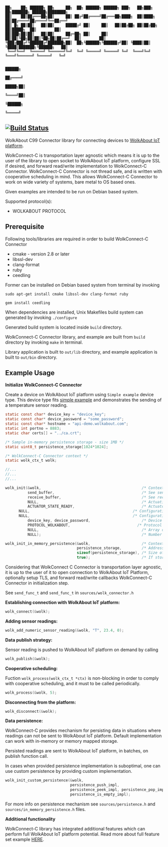 ``` 
██╗    ██╗ ██████╗ ██╗     ██╗  ██╗ ██████╗ ██████╗ ███╗   ██╗███╗   ██╗███████╗ ██████╗████████╗  
██║    ██║██╔═══██╗██║     ██║ ██╔╝██╔════╝██╔═══██╗████╗  ██║████╗  ██║██╔════╝██╔════╝╚══██╔══╝  
██║ █╗ ██║██║   ██║██║     █████╔╝ ██║     ██║   ██║██╔██╗ ██║██╔██╗ ██║█████╗  ██║        ██║     
██║███╗██║██║   ██║██║     ██╔═██╗ ██║     ██║   ██║██║╚██╗██║██║╚██╗██║██╔══╝  ██║        ██║     
╚███╔███╔╝╚██████╔╝███████╗██║  ██╗╚██████╗╚██████╔╝██║ ╚████║██║ ╚████║███████╗╚██████╗   ██║     
 ╚══╝╚══╝  ╚═════╝ ╚══════╝╚═╝  ╚═╝ ╚═════╝ ╚═════╝ ╚═╝  ╚═══╝╚═╝  ╚═══╝╚══════╝ ╚═════╝   ╚═╝     
                                                                                                   
                                                                                            ██████╗
                                                                                           ██╔════╝
                                                                                     █████╗██║     
                                                                                     ╚════╝██║     
                                                                                           ╚██████╗
                                                                                            ╚═════╝
```
[![Build Status](https://travis-ci.com/Wolkabout/WolkConnect-C.svg?branch=master)](https://travis-ci.com/Wolkabout/WolkConnect-C)
-----
WolkAbout C99 Connector library for connecting devices to [WolkAbout IoT platform](https://demo.wolkabout.com/#/login).

WolkConnect-C is transportation layer agnostic which means it is up to the user of the library to open socket to WolkAbout IoT platform,
configure SSL if desired, and forward read/write implementation to WolkConnect-C Connector.
WolkConnect-C Connector is not thread safe, and is written with cooperative scheduling in mind.
This allows WolkConnect-C Connector to work on wide variety of systems, bare metal to OS based ones.

Given examples are intended to be run on Debian based system.

Supported protocol(s):
* WOLKABOUT PROTOCOL

Prerequisite
------
Following tools/libraries are required in order to build WolkConnect-C Connector

* cmake - version 2.8 or later
* libssl-dev
* clang-format
* ruby
* ceedling

Former can be installed on Debian based system from terminal by invoking

`sudo apt-get install cmake libssl-dev clang-format ruby`

`gem install ceedling`

When dependencies are installed, Unix Makefiles build system can generated by invoking `./configure`

Generated build system is located inside `build` directory.

WolkConnect-C Connector library, and example are built from `build` directory by invoking `make` in terminal.

Library application is built to `out/lib` directory, and example application is built to `out/bin` directory.

Example Usage
-------------
**Initialize WolkConnect-C Connector**

Create a device on WolkAbout IoT platform using `Simple example` device type.
This device type fits [simple example](https://github.com/Wolkabout/WolkConnect-C/blob/master/examples/simple/main.c) and demonstrates the sending of a temperature sensor reading.

```c
static const char* device_key = "device_key";
static const char* device_password = "some_password";
static const char* hostname = "api-demo.wolkabout.com";
static int portno = 8883;
static char certs[] = "../ca.crt";

/* Sample in-memory persistence storage - size 1MB */
static uint8_t persistence_storage[1024*1024];

/* WolkConnect-C Connector context */
static wolk_ctx_t wolk;

//...
//...
//...

wolk_init(&wolk,                                             /* Context */
          send_buffer,                                       /* See send_func_t */
          receive_buffer,                                    /* See recv_func_t */
          NULL,                                              /* Actuation handler        - see actuation_handler_t */
          ACTUATOR_STATE_READY,                              /* Actuator status provider - see actuator_status_provider_t */
	  NULL,                                              /* Configuration handler        - see configuration_handler_t */
	  NULL,                                              /* Configuration provider - see configuration_provider_t */
          device_key, device_password,                       /* Device key and password provided by WolkAbout IoT Platform upon device creation */
          PROTOCOL_WOLKABOUT,                              /* Protocol specified for device */
          NULL,                                              /* Array of actuator references */
          NULL);                                             /* Number of actuator references */

wolk_init_in_memory_persistence(&wolk,                       /* Context */
                                persistence_storage,         /* Address to start of the memory which will be used by persistence mechanism */
                                sizeof(persistence_storage), /* Size of memory in bytes */
                                true);                       /* If storage is full overwrite oldest item when pushing */
```
Considering that WolkConnect C Connector is transportation layer agnostic, it is up to the user of it to open connection to
WolkAbout IoT Platform, optionally setup TLS, and forward read/write callbacks WolkConnect-C Connector in initialization
step.

See `send_func_t` and `send_func_t` in `sources/wolk_connector.h`

**Establishing connection with WolkAbout IoT platform:**
```c
wolk_connect(&wolk);
```
**Adding sensor readings:**
```c
wolk_add_numeric_sensor_reading(&wolk, "T", 23.4, 0);
```
**Data publish strategy:**

Sensor reading is pushed to WolkAbout IoT platform on demand by calling
```c
wolk_publish(&wolk);
```

**Cooperative scheduling:**

Fuction `wolk_process(wolk_ctx_t *ctx)` is non-blocking in order to comply with cooperative scheduling,
and it must to be called periodically.

```c
wolk_process(&wolk, 5);
```

**Disconnecting from the platform:**
```c
wolk_disconnect(&wolk);
```

**Data persistence:**

WolkConnect-C provides mechanism for persisting data in situations where readings can not be sent to WolkAbout IoT platform.
Default implementation can work with in-memory or memory mapped storage.

Persisted readings are sent to WolkAbout IoT platform, in batches, on publish function call.

In cases when provided persistence implementation is suboptimal, one can use custom persistence by providing custom implementation.

```c
wolk_init_custom_persistence(&wolk,
                             persistence_push_impl,
                             persistence_peek_impl, persistence_pop_impl,
                             persistence_is_empty_impl);
```

For more info on persistence mechanism see `sources/persistence.h` and `sources/in_memory_persistence.h` files.

**Additional functionality**

WolkConnect-C library has integrated additional features which can perform full WolkAbout IoT platform potential. Read more about full feature set example [HERE](https://github.com/Wolkabout/WolkConnect-C/tree/master/examples/full_feature_set).

